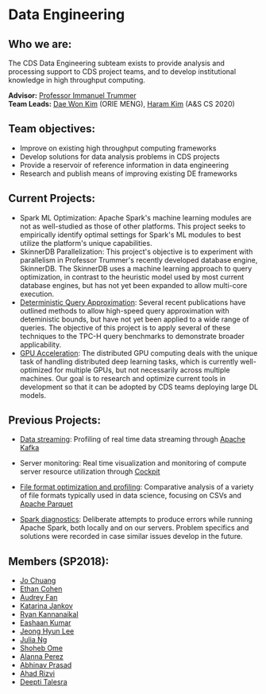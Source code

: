 # Data Engineering

## Who we are:
The CDS Data Engineering subteam exists to provide analysis and processing support to CDS project teams, and to develop institutional knowledge in high throughput computing. 

**Advisor:** [Professor Immanuel Trummer](http://www.itrummer.org/)  
**Team Leads:** [Dae Won Kim](https://github.com/dwkwvss) (ORIE MENG), [Haram Kim](https://github.com/haramkim-1) (A&S CS 2020) 

## Team objectives:
* Improve on existing high throughput computing frameworks
* Develop solutions for data analysis problems in CDS projects
* Provide a reservoir of reference information in data engineering
* Research and publish means of improving existing DE frameworks

## Current Projects:
* Spark ML Optimization: Apache Spark's machine learning modules are not as well-studied as those of other platforms. This project seeks to empirically identify optimal settings for Spark's ML modules to best utilize the platform's unique capabilities.
* SkinnerDB Parallelization: This project's objective is to experiment with parallelism in Professor Trummer's recently developed database engine, SkinnerDB. The SkinnerDB uses a machine learning approach to query optimization, in contrast to the heuristic model used by most current database engines, but has not yet been expanded to allow multi-core execution.
* [Deterministic Query Approximation](https://github.com/CornellDataScience/DE_Query_Approx): Several recent publications have outlined methods to allow high-speed query approximation with deteministic bounds, but have not yet been applied to a wide range of queries. The objective of this project is to apply several of these techniques to the TPC-H query benchmarks to demonstrate broader applicability.
* [GPU Acceleration](https://github.com/CornellDataScience/distributed_gpu_computing): The distributed GPU computing deals with the unique task of handling distributed deep learning tasks, which is currently well-optimized for multiple GPUs, but not necessarily across multiple machines. Our goal is to research and optimize current tools in development so that it can be adopted by CDS teams deploying large DL models.

## Previous Projects:
* [Data streaming](https://github.com/CornellDataScience/DataEngineering/tree/master/archive/kafka_streaming): Profiling of real time data streaming through [Apache Kafka](https://kafka.apache.org)

* Server monitoring: Real time visualization and monitoring of compute server resource utilization through [Cockpit](http://cockpit-project.org/)

* [File format optimization and profiling](https://github.com/CornellDataScience/DataEngineering/tree/master/archive/file_formats): Comparative analysis of a variety of file formats typically used in data science, focusing on CSVs and [Apache Parquet](https://parquet.apache.org)

* [Spark diagnostics](https://github.com/CornellDataScience/DataEngineering/tree/master/archive/diagnostics): Deliberate attempts to produce errors while running Apache Spark, both locally and on our servers. Problem specifics and solutions were recorded in case similar issues develop in the future.

## Members (SP2018):
* [Jo Chuang](https://github.com/josephch405)
* [Ethan Cohen](https://github.com/ethanblake97)
* [Audrey Fan](https://github.com/flsaudrey)
* [Katarina Jankov](https://github.com/kjankov)
* [Ryan Kannanaikal](https://github.com/rk635)
* [Eashaan Kumar](https://github.com/eashaank)
* [Jeong Hyun Lee](https://github.com/jeonghlee12)
* [Julia Ng](https://github.com/ngjulia)
* [Shoheb Ome](https://github.com/shohtime)
* [Alanna Perez](https://github.coecis.cornell.edu/aep82)
* [Abhinav Prasad](https://github.com/abhinavp99)
* [Ahad Rizvi](https://github.com/t40tds)
* [Deepti Talesra](https://github.com/deeptitalesra)
